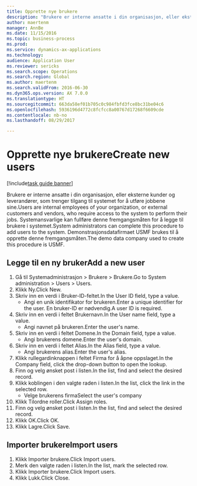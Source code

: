 ```yaml
--- 
title: Opprette nye brukere
description: "Brukere er interne ansatte i din organisasjon, eller eksterne kunder og leverandører, som trenger tilgang til systemet for å utføre jobbene sine."
author: maertenm
manager: AnnBe
ms.date: 11/15/2016
ms.topic: business-process
ms.prod: 
ms.service: dynamics-ax-applications
ms.technology: 
audience: Application User
ms.reviewer: sericks
ms.search.scope: Operations
ms.search.region: Global
ms.author: maertenm
ms.search.validFrom: 2016-06-30
ms.dyn365.ops.version: AX 7.0.0
ms.translationtype: HT
ms.sourcegitcommit: 663da58ef01b705c0c984fbfd3fce8bc31be04c6
ms.openlocfilehash: 5936196d4772c8fcfcc8a00767d17268f6609cde
ms.contentlocale: nb-no
ms.lasthandoff: 08/29/2017

---
```

# <a name="create-new-users"></a><span data-ttu-id="8eda3-103">Opprette nye brukere</span><span class="sxs-lookup"><span data-stu-id="8eda3-103">Create new users</span></span>

[!include[task guide banner](../../includes/task-guide-banner.md)]

<span data-ttu-id="8eda3-104">Brukere er interne ansatte i din organisasjon, eller eksterne kunder og leverandører, som trenger tilgang til systemet for å utføre jobbene sine.</span><span class="sxs-lookup"><span data-stu-id="8eda3-104">Users are internal employees of your organization, or external customers and vendors, who require access to the system to perform their jobs.</span></span> <span data-ttu-id="8eda3-105">Systemansvarlige kan fullføre denne fremgangsmåten for å legge til brukere i systemet.</span><span class="sxs-lookup"><span data-stu-id="8eda3-105">System administrators can complete this procedure to add users to the system.</span></span> <span data-ttu-id="8eda3-106">Demonstrasjonsdatafirmaet USMF brukes til å opprette denne fremgangsmåten.</span><span class="sxs-lookup"><span data-stu-id="8eda3-106">The demo data company used to create this procedure is USMF.</span></span> 


## <a name="add-a-new-user"></a><span data-ttu-id="8eda3-107">Legge til en ny bruker</span><span class="sxs-lookup"><span data-stu-id="8eda3-107">Add a new user</span></span>
1. <span data-ttu-id="8eda3-108">Gå til Systemadministrasjon > Brukere > Brukere.</span><span class="sxs-lookup"><span data-stu-id="8eda3-108">Go to System administration > Users > Users.</span></span>
2. <span data-ttu-id="8eda3-109">Klikk Ny.</span><span class="sxs-lookup"><span data-stu-id="8eda3-109">Click New.</span></span>
3. <span data-ttu-id="8eda3-110">Skriv inn en verdi i Bruker-ID-feltet.</span><span class="sxs-lookup"><span data-stu-id="8eda3-110">In the User ID field, type a value.</span></span>
    * <span data-ttu-id="8eda3-111">Angi en unik identifikator for brukeren.</span><span class="sxs-lookup"><span data-stu-id="8eda3-111">Enter a unique identifier for the user.</span></span> <span data-ttu-id="8eda3-112">En bruker-ID er nødvendig.</span><span class="sxs-lookup"><span data-stu-id="8eda3-112">A user ID is required.</span></span>  
4. <span data-ttu-id="8eda3-113">Skriv inn en verdi i feltet Brukernavn.</span><span class="sxs-lookup"><span data-stu-id="8eda3-113">In the User name field, type a value.</span></span>
    * <span data-ttu-id="8eda3-114">Angi navnet på brukeren.</span><span class="sxs-lookup"><span data-stu-id="8eda3-114">Enter the user's name.</span></span>  
5. <span data-ttu-id="8eda3-115">Skriv inn en verdi i feltet Domene.</span><span class="sxs-lookup"><span data-stu-id="8eda3-115">In the Domain field, type a value.</span></span>
    * <span data-ttu-id="8eda3-116">Angi brukerens domene.</span><span class="sxs-lookup"><span data-stu-id="8eda3-116">Enter the user's domain.</span></span>  
6. <span data-ttu-id="8eda3-117">Skriv inn en verdi i feltet Alias.</span><span class="sxs-lookup"><span data-stu-id="8eda3-117">In the Alias field, type a value.</span></span>
    * <span data-ttu-id="8eda3-118">Angi brukerens alias.</span><span class="sxs-lookup"><span data-stu-id="8eda3-118">Enter the user's alias.</span></span>  
7. <span data-ttu-id="8eda3-119">Klikk rullegardinknappen i feltet Firma for å åpne oppslaget.</span><span class="sxs-lookup"><span data-stu-id="8eda3-119">In the Company field, click the drop-down button to open the lookup.</span></span>
8. <span data-ttu-id="8eda3-120">Finn og velg ønsket post i listen.</span><span class="sxs-lookup"><span data-stu-id="8eda3-120">In the list, find and select the desired record.</span></span>
9. <span data-ttu-id="8eda3-121">Klikk koblingen i den valgte raden i listen.</span><span class="sxs-lookup"><span data-stu-id="8eda3-121">In the list, click the link in the selected row.</span></span>
    * <span data-ttu-id="8eda3-122">Velge brukerens firma</span><span class="sxs-lookup"><span data-stu-id="8eda3-122">Select the user's company</span></span>  
10. <span data-ttu-id="8eda3-123">Klikk Tilordne roller.</span><span class="sxs-lookup"><span data-stu-id="8eda3-123">Click Assign roles.</span></span>
11. <span data-ttu-id="8eda3-124">Finn og velg ønsket post i listen.</span><span class="sxs-lookup"><span data-stu-id="8eda3-124">In the list, find and select the desired record.</span></span>
12. <span data-ttu-id="8eda3-125">Klikk OK.</span><span class="sxs-lookup"><span data-stu-id="8eda3-125">Click OK.</span></span>
13. <span data-ttu-id="8eda3-126">Klikk Lagre.</span><span class="sxs-lookup"><span data-stu-id="8eda3-126">Click Save.</span></span>

## <a name="import-users"></a><span data-ttu-id="8eda3-127">Importer brukere</span><span class="sxs-lookup"><span data-stu-id="8eda3-127">Import users</span></span>
1. <span data-ttu-id="8eda3-128">Klikk Importer brukere.</span><span class="sxs-lookup"><span data-stu-id="8eda3-128">Click Import users.</span></span>
2. <span data-ttu-id="8eda3-129">Merk den valgte raden i listen.</span><span class="sxs-lookup"><span data-stu-id="8eda3-129">In the list, mark the selected row.</span></span>
3. <span data-ttu-id="8eda3-130">Klikk Importer brukere.</span><span class="sxs-lookup"><span data-stu-id="8eda3-130">Click Import users.</span></span>
4. <span data-ttu-id="8eda3-131">Klikk Lukk.</span><span class="sxs-lookup"><span data-stu-id="8eda3-131">Click Close.</span></span>


